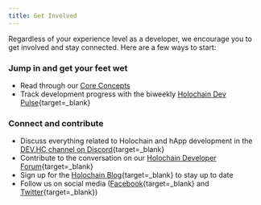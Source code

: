 ```yaml
---
title: Get Involved
---
```


Regardless of your experience level as a developer, we encourage you to get involved and stay connected. Here are a few ways to start:

### Jump in and get your feet wet

* Read through our [Core Concepts](/concepts/1_the_basics/)
* Track development progress with the biweekly [Holochain Dev Pulse](https://blog.holochain.org/tag/dev-pulse/){target=_blank}

### Connect and contribute

* Discuss everything related to Holochain and hApp development in the [DEV.HC channel on Discord](https://discord.gg/MwPvM4Vffg){target=_blank}
* Contribute to the conversation on our [Holochain Developer Forum](https://forum.holochain.org/){target=_blank}
* Sign up for the [Holochain Blog](http://blog.holochain.org#subscribe){target=_blank} to stay up to date
* Follow us on social media ([Facebook](https://www.facebook.com/holochain.design){target=_blank} and [Twitter](https://twitter.com/holochain){target=_blank})
